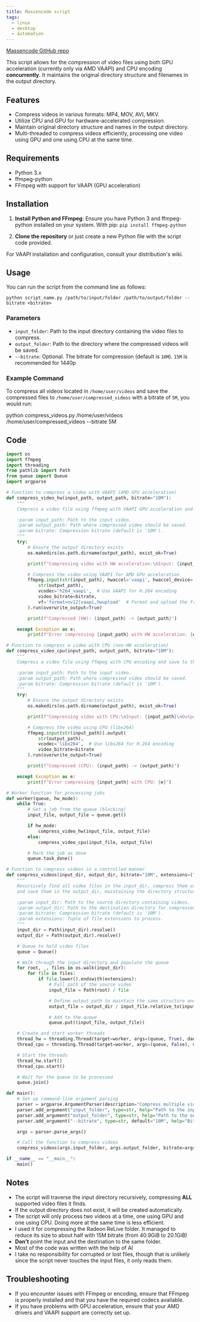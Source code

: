 ```yaml
---
title: Massencode script
tags:
  - linux
  - desktop
  - automation
---
```

[Massencode GitHub repo](https://github.com/Fulop-Krisztian/massencode)

This script allows for the compression of video files using both GPU acceleration (currently only via AMD VAAPI) and CPU encoding **concurrently**. It maintains the original directory structure and filenames in the output directory.

## Features

- Compress videos in various formats: MP4, MOV, AVI, MKV.
- Utilize CPU and GPU for hardware-accelerated compression.
- Maintain original directory structure and names in the output directory.
- Multi-threaded to compress videos efficiently, processing one video using GPU and one using CPU at the same time.

## Requirements

- Python 3.x
- ffmpeg-python
- FFmpeg with support for VAAPI (GPU acceleration)

## Installation

1. **Install Python and FFmpeg**: Ensure you have Python 3 and ffmpeg-python installed on your system.
With pip:
`pip install ffmpeg-python`

1. **Clone the repository** or just create a new Python file with the script code provided.

For VAAPI installation and configuration, consult your distribution's wiki.

## Usage

You can run the script from the command line as follows:

`python script_name.py /path/to/input/folder /path/to/output/folder --bitrate <bitrate>`

### Parameters

- `input_folder`: Path to the input directory containing the video files to compress.
- `output_folder`: Path to the directory where the compressed videos will be saved.
- `--bitrate`: Optional. The bitrate for compression (default is `10M`). `15M` is recommended for 1440p

### Example Command

To compress all videos located in `/home/user/videos` and save the compressed files to `/home/user/compressed_videos` with a bitrate of `5M`, you would run:

python compress_videos.py /home/user/videos /home/user/compressed_videos --bitrate 5M

Code
---

```python
import os
import ffmpeg
import threading
from pathlib import Path
from queue import Queue
import argparse

# Function to compress a video with VAAPI (AMD GPU acceleration)
def compress_video_hw(input_path, output_path, bitrate="10M"):
    """
    Compress a video file using ffmpeg with VAAPI GPU acceleration and save to the output path.

    :param input_path: Path to the input video.
    :param output_path: Path where compressed video should be saved.
    :param bitrate: Compression bitrate (default is '10M').
    """
    try:
        # Ensure the output directory exists
        os.makedirs(os.path.dirname(output_path), exist_ok=True)

        print(f"Compressing video with HW acceleration:\nInput: {input_path}\nOutput: {output_path}")

        # Compress the video using VAAPI for AMD GPU acceleration
        ffmpeg.input(str(input_path), hwaccel='vaapi', hwaccel_device='/dev/dri/renderD128').output(
            str(output_path),
            vcodec='h264_vaapi',  # Use VAAPI for H.264 encoding
            video_bitrate=bitrate,
            vf='format=nv12|vaapi,hwupload'  # Format and upload the frames to the GPU
        ).run(overwrite_output=True)

        print(f"Compressed (HW): {input_path} -> {output_path}")

    except Exception as e:
        print(f"Error compressing {input_path} with HW acceleration: {e}")

# Function to compress a video with CPU (non-HW acceleration)
def compress_video_cpu(input_path, output_path, bitrate="10M"):
    """
    Compress a video file using ffmpeg with CPU encoding and save to the output path.

    :param input_path: Path to the input video.
    :param output_path: Path where compressed video should be saved.
    :param bitrate: Compression bitrate (default is '10M').
    """
    try:
        # Ensure the output directory exists
        os.makedirs(os.path.dirname(output_path), exist_ok=True)

        print(f"Compressing video with CPU:\nInput: {input_path}\nOutput: {output_path}")

        # Compress the video using CPU (libx264)
        ffmpeg.input(str(input_path)).output(
            str(output_path),
            vcodec='libx264',  # Use libx264 for H.264 encoding
            video_bitrate=bitrate
        ).run(overwrite_output=True)

        print(f"Compressed (CPU): {input_path} -> {output_path}")

    except Exception as e:
        print(f"Error compressing {input_path} with CPU: {e}")

# Worker function for processing jobs
def worker(queue, hw_mode):
    while True:
        # Get a job from the queue (blocking)
        input_file, output_file = queue.get()

        if hw_mode:
            compress_video_hw(input_file, output_file)
        else:
            compress_video_cpu(input_file, output_file)

        # Mark the job as done
        queue.task_done()

# Function to compress videos in a controlled manner
def compress_videos(input_dir, output_dir, bitrate="10M", extensions=(".mp4", ".mov", ".avi", ".mkv")):
    """
    Recursively find all video files in the input_dir, compress them using both HW and CPU methods,
    and save them in the output_dir, maintaining the directory structure.

    :param input_dir: Path to the source directory containing videos.
    :param output_dir: Path to the destination directory for compressed videos.
    :param bitrate: Compression bitrate (default is '10M').
    :param extensions: Tuple of file extensions to process.
    """
    input_dir = Path(input_dir).resolve()
    output_dir = Path(output_dir).resolve()

    # Queue to hold video files
    queue = Queue()

    # Walk through the input directory and populate the queue
    for root, _, files in os.walk(input_dir):
        for file in files:
            if file.lower().endswith(extensions):
                # Full path of the source video
                input_file = Path(root) / file

                # Define output path to maintain the same structure and keep the original name
                output_file = output_dir / input_file.relative_to(input_dir)

                # Add to the queue
                queue.put((input_file, output_file))

    # Create and start worker threads
    thread_hw = threading.Thread(target=worker, args=(queue, True), daemon=True)
    thread_cpu = threading.Thread(target=worker, args=(queue, False), daemon=True)

    # Start the threads
    thread_hw.start()
    thread_cpu.start()

    # Wait for the queue to be processed
    queue.join()

def main():
    # Set up command-line argument parsing
    parser = argparse.ArgumentParser(description="Compress multiple videos with GPU and CPU at the same time.")
    parser.add_argument("input_folder", type=str, help="Path to the input folder containing videos.")
    parser.add_argument("output_folder", type=str, help="Path to the output folder for compressed videos.")
    parser.add_argument("--bitrate", type=str, default="10M", help="Bitrate for compression (default is 10M).")

    args = parser.parse_args()

    # Call the function to compress videos
    compress_videos(args.input_folder, args.output_folder, bitrate=args.bitrate)

if __name__ == "__main__":
    main()
```


## Notes

- The script will traverse the input directory recursively, compressing **ALL** supported video files it finds.
- If the output directory does not exist, it will be created automatically.
- The script will only process two videos at a time, one using GPU and one using CPU. Doing more at the same time is less efficient.
- I used it for compressing the Radeon ReLive folder. It managed to reduce its size to about half with 15M bitrate (from 40.9GiB to 20.1GiB)
- **Don't** point the input and the destination to the same folder.
- Most of the code was written with the help of AI
- I take no responsibility for corrupted or lost files, though that is unlikely since the script never touches the input files, it only reads them.

## Troubleshooting

- If you encounter issues with FFmpeg or encoding, ensure that FFmpeg is properly installed and that you have the required codecs available.
- If you have problems with GPU acceleration, ensure that your AMD drivers and VAAPI support are correctly set up.



